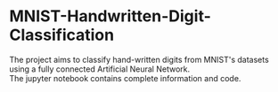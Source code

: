 # MNIST-Handwritten-Digit-Classification
The project aims to classify hand-written digits from MNIST's datasets using a fully connected Artificial Neural Network.  
The jupyter notebook contains complete information and code.
